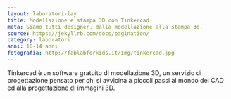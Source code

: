 ```yaml
---
layout: laboratori-lay
title: Modellazione e stampa 3D con Tinkercad
meta: Siamo tutti designer, dalla modellazione alla stampa 3d.
source: https://jekyllrb.com/docs/pagination/
category: laboratori
anni: 10-14 anni
fotografia: http://fablabforkids.it/img/tinkercad.jpg
---
```

Tinkercad è un software gratuito di modellazione 3D, un servizio di progettazione pensato per chi si avvicina a piccoli passi al mondo del CAD ed alla progettazione di immagini 3D. <!-- La sua facilità d'uso le rende davvero alla portata di tutti, anche dei bambini.
Dalla tua fantasia all’oggetto realizzato: impareremo a modellare i nostri giocattoli, fino a vedere l’intero processo di stampa 3D -->
